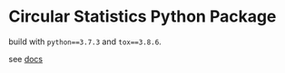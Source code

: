 # Circular Statistics Python Package

build with ```python==3.7.3``` and ```tox==3.8.6```.

see [docs](https://idanmoradarthas.github.io/CircularStatistics/python/build/html/)